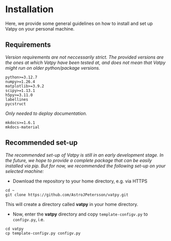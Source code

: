 # Installation

Here, we provide some general guidelines on how to install and set up Vatpy on your personal machine.

## Requirements
*Version requirements are not neccessarily strict. The provided versions are the ones at which Vatpy
have been tested at, and does not mean that Vatpy might run on older python/package versions.*

```
python>=3.12.7
numpy>=1.26.4
matplotlib>=3.9.2
scipy>=1.13.1
h5py>=3.11.0
labellines
pycstruct
```

*Only needed to deploy documentation.*

```
mkdocs>=1.6.1
mkdocs-material
```

## Recommended set-up
*The recommended set-up of Vatpy is still in an early development stage. In the future, we hope to provide a complete package that can be easily installed via pip. But for now, we recommended the following set-up on your selected machine:*

* Download the repository to your home directory, e.g. via HTTPS
```
cd ~
git clone https://github.com/AstroJPetersson/vatpy.git
```
This will create a directory called **vatpy** in your home directory.

* Now, enter the **vatpy** directory and copy `template-configv.py` to `configv.py`, i.e.
```
cd vatpy
cp template-configv.py configv.py
```


